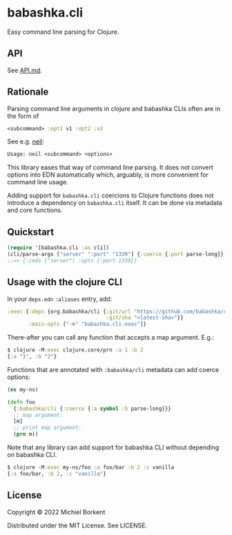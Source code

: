 # babashka.cli

Easy command line parsing for Clojure.

## API

See [API.md](API.md).

## Rationale

Parsing command line arguments in clojure and babashka CLIs often are in the form of

``` clojure
<subcommand> :opt1 v1 :opt2 :v2
```

See e.g. [neil](https://github.com/babashka/neil):

``` clojure
Usage: neil <subcommand> <options>
```

This library eases that way of command line parsing. It does not convert options
into EDN automatically which, arguably, is more convenient for command line
usage.

Adding support for `babashka.cli` coercions to Clojure functions does not
introduce a dependency on `babashka.cli` itself.  It can be done via metadata
and core functions.

## Quickstart

``` clojure
(require '[babashka.cli :as cli])
(cli/parse-args ["server" ":port" "1339"] {:coerce {:port parse-long}})
;;=> {:cmds ["server"] :opts {:port 1339}}
```

## Usage with the clojure CLI

In your `deps.edn` `:aliases` entry, add:

``` clojure
:exec {:deps {org.babashka/cli {:git/url "https://github.com/babashka/cli"
                                :git/sha "<latest-sha>"}}
       :main-opts ["-m" "babashka.cli.exec"]}
```

There-after you can call any function that accepts a map argument. E.g.:

``` clojure
$ clojure -M:exec clojure.core/prn :a 1 :b 2
{:a "1", :b "2"}
```

Functions that are annotated with `:babashka/cli` metadata can add coerce options:

``` clojure
(ns my-ns)

(defn foo
  {:babashka/cli {:coerce {:a symbol :b parse-long}}}
  ;; map argument:
  [m]
  ;; print map argument:
  (prn m))
```

Note that any library can add support for babashka CLI without depending on
babashka CLI.

``` clojure
$ clojure -M:exec my-ns/foo :a foo/bar :b 2 :c vanilla
{:a foo/bar, :b 2, :c "vanilla"}
```

## License

Copyright © 2022 Michiel Borkent

Distributed under the MIT License. See LICENSE.
